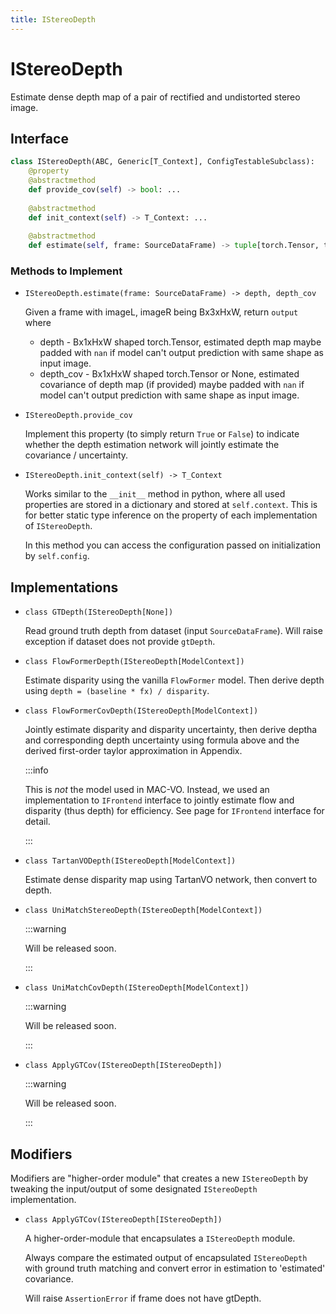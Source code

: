 ```yaml
---
title: IStereoDepth
---
```


# IStereoDepth

Estimate dense depth map of a pair of rectified and undistorted stereo image.

## Interface


```python title="Module/Frontend/StereoDepth.py"
class IStereoDepth(ABC, Generic[T_Context], ConfigTestableSubclass):
    @property
    @abstractmethod
    def provide_cov(self) -> bool: ...
    
    @abstractmethod
    def init_context(self) -> T_Context: ...
    
    @abstractmethod
    def estimate(self, frame: SourceDataFrame) -> tuple[torch.Tensor, torch.Tensor | None]: ...
```

### Methods to Implement

* `IStereoDepth.estimate(frame: SourceDataFrame) -> depth, depth_cov`

    Given a frame with imageL, imageR being Bx3xHxW, return `output` where    

    * depth         - Bx1xHxW shaped torch.Tensor, estimated depth map
                    maybe padded with `nan` if model can't output prediction with same shape as input image.
    * depth_cov     - Bx1xHxW shaped torch.Tensor or None, estimated covariance of depth map (if provided)
                    maybe padded with `nan` if model can't output prediction with same shape as input image.

* `IStereoDepth.provide_cov`

    Implement this property (to simply return `True` or `False`) to indicate whether the depth estimation network will jointly estimate the covariance / uncertainty.

* `IStereoDepth.init_context(self) -> T_Context`

    Works similar to the `__init__` method in python, where all used properties are stored in a dictionary and stored at `self.context`. This is for better static type inference on the property of each implementation of `IStereoDepth`.

    In this method you can access the configuration passed on initialization by `self.config`.

## Implementations

* `class GTDepth(IStereoDepth[None])`

    Read ground truth depth from dataset (input `SourceDataFrame`). Will raise exception if dataset does not provide `gtDepth`.

* `class FlowFormerDepth(IStereoDepth[ModelContext])`

    Estimate disparity using the vanilla `FlowFormer` model. Then derive depth using `depth = (baseline * fx) / disparity`.

* `class FlowFormerCovDepth(IStereoDepth[ModelContext])`

    Jointly estimate disparity and disparity uncertainty, then derive deptha and corresponding depth uncertainty using formula above and the derived first-order taylor approximation in Appendix.

    :::info

    This is *not* the model used in MAC-VO. Instead, we used an implementation to `IFrontend` interface to jointly estimate
    flow and disparity (thus depth) for efficiency. See page for `IFrontend` interface for detail.

    :::

* `class TartanVODepth(IStereoDepth[ModelContext])`

    Estimate dense disparity map using TartanVO network, then convert to depth.

* `class UniMatchStereoDepth(IStereoDepth[ModelContext])`

    :::warning

    Will be released soon.

    :::

* `class UniMatchCovDepth(IStereoDepth[ModelContext])`
  
    :::warning

    Will be released soon.

    :::

* `class ApplyGTCov(IStereoDepth[IStereoDepth])`

    :::warning

    Will be released soon.

    :::

## Modifiers

Modifiers are "higher-order module" that creates a new `IStereoDepth` by tweaking the input/output of some designated `IStereoDepth` implementation.

* `class ApplyGTCov(IStereoDepth[IStereoDepth])`

    A higher-order-module that encapsulates a `IStereoDepth` module. 
    
    Always compare the estimated output of encapsulated `IStereoDepth` with ground truth matching and convert
    error in estimation to 'estimated' covariance.
    
    Will raise `AssertionError` if frame does not have gtDepth.

